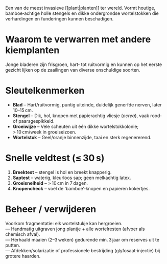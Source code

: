Een van de meest invasieve [[plant|planten]] ter wereld. Vormt houtige, bamboe‑achtige holle stengels en dikke ondergrondse wortelstokken die verhardingen en funderingen kunnen beschadigen.

# Waarom te verwarren met andere kiemplanten
Jonge bladeren zijn frisgroen, hart‑ tot ruitvormig en kunnen op het eerste gezicht lijken op de zaailingen van diverse onschuldige soorten.

# Sleutelkenmerken
- **Blad** – Hart/ruitvormig, puntig uiteinde, duidelijk generfde nerven, later 10–15 cm.
- **Stengel** – Dik, hol, knopen met papierachtig vliesje (_ocrea_), vaak rood‑ of paarsgespikkeld.
- **Groeiwijze** – Vele scheuten uit één dikke wortelstokkolonie; > 10 cm/week in groeiseizoen.
- **Wortelstok** – Geel/oranje binnenzijde, taai en sterk regenererend.

# Snelle veldtest (≤ 30 s)
1. **Breektest** – stengel is hol en breekt knapperig.
2. **Saptest** – waterig, kleurloos sap; geen melkachtig latex.
3. **Groeisnelheid** – > 10 cm in 7 dagen.
4. **Knopencheck** – voel de ‘bamboe’‑knopen en papieren kokertjes.

# Beheer / verwijderen
Voorkom fragmentatie: elk wortelstukje kan hergroeien.  
— Handmatig uitgraven jong plantje + alle wortelresten (afvoer als chemisch afval).  
— Herhaald maaien (2–3 weken) gedurende min. 3 jaar om reserves uit te putten.  
— Afdekken/solarizatie of professionele bestrijding (glyfosaat‑injectie) bij grotere haarden.